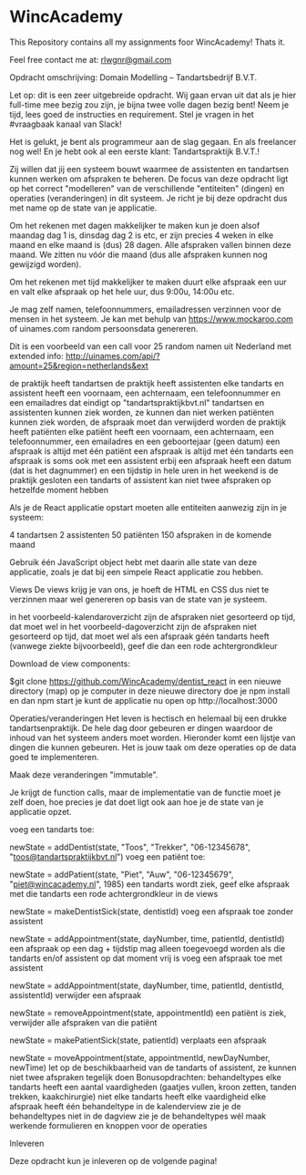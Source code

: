 # WincAcademy

This Repository contains all my assignments foor WincAcademy!
Thats it.

Feel free contact me at: rlwgnr@gmail.com




Opdracht omschrijving: Domain Modelling – Tandartsbedrijf B.V.T.

Let op: dit is een zeer uitgebreide opdracht. Wij gaan ervan uit dat als je hier full-time mee bezig zou zijn, je bijna twee volle dagen bezig bent! Neem je tijd, lees goed de instructies en requirement. Stel je vragen in het #vraagbaak kanaal van Slack!



Het is gelukt, je bent als programmeur aan de slag gegaan. En als freelancer nog wel! En je hebt ook al een eerste klant: Tandartspraktijk B.V.T.!







Zij willen dat jij een systeem bouwt waarmee de assistenten en tandartsen kunnen werken om afspraken te beheren. De focus van deze opdracht ligt op het correct "modelleren" van de verschillende "entiteiten" (dingen) en operaties (veranderingen) in dit systeem. Je richt je bij deze opdracht dus met name op de state van je applicatie.



Om het rekenen met dagen makkelijker te maken kun je doen alsof maandag dag 1 is, dinsdag dag 2 is etc, er zijn precies 4 weken in elke maand en elke maand is (dus) 28 dagen. Alle afspraken vallen binnen deze maand. We zitten nu vóór die maand (dus alle afspraken kunnen nog gewijzigd worden).



Om het rekenen met tijd makkelijker te maken duurt elke afspraak een uur en valt elke afspraak op het hele uur, dus 9:00u, 14:00u etc.



Je mag zelf namen, telefoonnummers, emailadressen verzinnen voor de mensen in het systeem. Je kan met behulp van https://www.mockaroo.com of uinames.com random persoonsdata genereren.



Dit is een voorbeeld van een call voor 25 random namen uit Nederland met extended info: http://uinames.com/api/?amount=25&region=netherlands&ext


de praktijk heeft tandartsen
de praktijk heeft assistenten
elke tandarts en assistent heeft een voornaam, een achternaam, een telefoonnummer en een emailadres dat eindigt op "tandartspraktijkbvt.nl"
tandartsen en assistenten kunnen ziek worden, ze kunnen dan niet werken
patiënten kunnen ziek worden, de afspraak moet dan verwijderd worden
de praktijk heeft patiënten
elke patiënt heeft een voornaam, een achternaam, een telefoonnummer, een emailadres en een geboortejaar (geen datum)
een afspraak is altijd met één patiënt
een afspraak is altijd met één tandarts
een afspraak is soms ook met een assistent erbij
een afspraak heeft een datum (dat is het dagnummer) en een tijdstip in hele uren
in het weekend is de praktijk gesloten
een tandarts of assistent kan niet twee afspraken op hetzelfde moment hebben


Als je de React applicatie opstart moeten alle entiteiten aanwezig zijn in je systeem:

4 tandartsen
2 assistenten
50 patiënten
150 afspraken in de komende maand


Gebruik één JavaScript object hebt met daarin alle state van deze applicatie, zoals je dat bij een simpele React applicatie zou hebben.


Views
De views krijg je van ons, je hoeft de HTML en CSS dus niet te verzinnen maar wel genereren op basis van de state van je systeem.

in het voorbeeld-kalendaroverzicht zijn de afspraken niet gesorteerd op tijd, dat moet wel
in het voorbeeld-dagoverzicht zijn de afspraken niet gesorteerd op tijd, dat moet wel
als een afspraak géén tandarts heeft (vanwege ziekte bijvoorbeeld), geef die dan een rode achtergrondkleur


Download de view components:

$git clone   https://github.com/WincAcademy/dentist_react in een nieuwe directory (map) op je computer
in deze nieuwe directory doe je npm install en dan npm start
je kunt de applicatie nu open op http://localhost:3000


Operaties/veranderingen
Het leven is hectisch en helemaal bij een drukke tandartsenpraktijk. De hele dag door gebeuren er dingen waardoor de inhoud van het systeem anders moet worden. Hieronder komt een lijstje van dingen die kunnen gebeuren. Het is jouw taak om deze operaties op de data goed te implementeren.

Maak deze veranderingen "immutable".

Je krijgt de function calls, maar de implementatie van de functie moet je zelf doen, hoe precies je dat doet ligt ook aan hoe je de state van je applicatie opzet.

voeg een tandarts toe:

newState = addDentist(state, "Toos", "Trekker", "06-12345678", "toos@tandartspraktijkbvt.nl")
voeg een patiënt toe:

newState = addPatient(state, "Piet", "Auw", "06-12345679", "piet@wincacademy.nl", 1985)
een tandarts wordt ziek, geef elke afspraak met die tandarts een rode achtergrondkleur in de views

newState = makeDentistSick(state, dentistId)
voeg een afspraak toe zonder assistent

newState = addAppointment(state, dayNumber, time, patientId, dentistId)
een afspraak op een dag + tijdstip mag alleen toegevoegd worden als die tandarts en/of assistent op dat moment vrij is
voeg een afspraak toe met assistent

newState = addAppointment(state, dayNumber, time, patientId, dentistId, assistentId)
verwijder een afspraak

newState = removeAppointment(state, appointmentId)
een patiënt is ziek, verwijder alle afspraken van die patiënt

newState = makePatientSick(state, patientId)
verplaats een afspraak

newState = moveAppointment(state, appointmentId, newDayNumber, newTime)
let op de beschikbaarheid van de tandarts of assistent, ze kunnen niet twee afspraken tegelijk doen
Bonusopdrachten:
behandeltypes
elke tandarts heeft een aantal vaardigheden (gaatjes vullen, kroon zetten, tanden trekken, kaakchirurgie)
niet elke tandarts heeft elke vaardigheid
elke afspraak heeft één behandeltype
in de kalenderview zie je de behandeltypes niet
in de dagview zie je de behandeltypes wél
maak werkende formulieren en knoppen voor de operaties


Inleveren

Deze opdracht kun je inleveren op de volgende pagina!